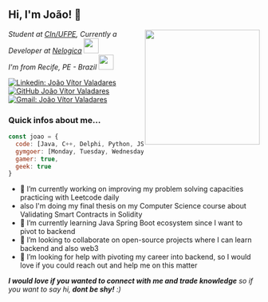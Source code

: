 <h2> Hi, I'm João! 👋 </h2>
<img align='right' src="https://media.giphy.com/media/UHAYP0FxJOmFBuOiC2/giphy.gif" width="230">
<p><em>Student at <a href="https://portal.cin.ufpe.br">CIn/UFPE</a>, Currently a Developer at <a href="https://www.nelogica.com.br">Nelogica</a> 
  <img src="https://media.giphy.com/media/oK257YkUTwuWc/giphy.gif" width="30"></br>
  I'm from Recife, PE - Brazil <img src="https://media.giphy.com/media/3oEjHZMFYibQnjvTq0/giphy.gif" width="30"> 
</em></p>

[![Linkedin: João Vítor Valadares](https://img.shields.io/badge/-João_Valadares-blue?style=flat-square&logo=Linkedin&logoColor=white&link=https://www.linkedin.com/in/joaovvaladares/)](https://www.linkedin.com/in/joaovvaladares/)
[![GitHub João Vítor Valadares](https://img.shields.io/github/followers/joaovaladares?label=follow&style=social)](https://github.com/joaovaladares)
[![Gmail: João Vítor Valadares](https://img.shields.io/badge/Gmail-Joao_Vítor_Valadares-red)](mailto:joaovvaladares1@gmail.com)

### Quick infos about me...

```javascript
const joao = {
  code: [Java, C++, Delphi, Python, JS/TS, SQL],
  gymgoer: [Monday, Tuesday, Wednesday, Thursday, Friday],
  gamer: true,
  geek: true
}
```

- 🔭 I’m currently working on improving my problem solving capacities practicing with Leetcode daily
- also I'm doing my final thesis on my Computer Science course about Validating Smart Contracts in Solidity
- 🌱 I’m currently learning Java Spring Boot ecosystem since I want to pivot to backend
- 👯 I’m looking to collaborate on open-source projects where I can learn backend and also web3
- 🤔 I’m looking for help with pivoting my career into backend, so I would love if you could reach out and help me on this matter

<em><b>I would love if you wanted to connect with me and trade knowledge</b> so if you want to say hi,<b> dont be shy!</b> :)</em>
